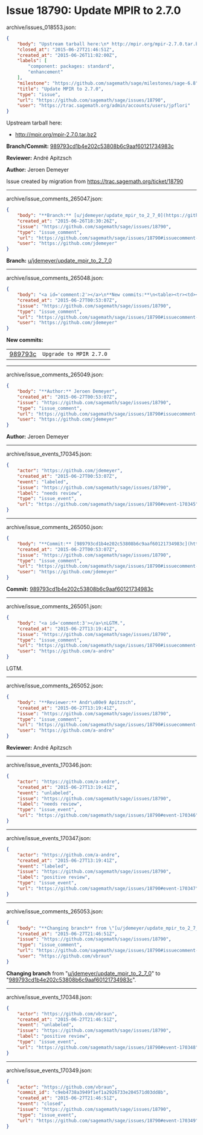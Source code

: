 # Issue 18790: Update MPIR to 2.7.0

archive/issues_018553.json:
```json
{
    "body": "Upstream tarball here:\n* http://mpir.org/mpir-2.7.0.tar.bz2\n\n**Branch/Commit:** [989793cd1b4e202c53808b6c9aaf60121734983c](https://github.com/sagemath/sagetrac-mirror/commit/989793cd1b4e202c53808b6c9aaf60121734983c)\n\n**Reviewer:** Andr\u00e9 Apitzsch\n\n**Author:** Jeroen Demeyer\n\nIssue created by migration from https://trac.sagemath.org/ticket/18790\n\n",
    "closed_at": "2015-06-27T21:46:51Z",
    "created_at": "2015-06-26T11:02:00Z",
    "labels": [
        "component: packages: standard",
        "enhancement"
    ],
    "milestone": "https://github.com/sagemath/sage/milestones/sage-6.8",
    "title": "Update MPIR to 2.7.0",
    "type": "issue",
    "url": "https://github.com/sagemath/sage/issues/18790",
    "user": "https://trac.sagemath.org/admin/accounts/users/jpflori"
}
```
Upstream tarball here:
* http://mpir.org/mpir-2.7.0.tar.bz2

**Branch/Commit:** [989793cd1b4e202c53808b6c9aaf60121734983c](https://github.com/sagemath/sagetrac-mirror/commit/989793cd1b4e202c53808b6c9aaf60121734983c)

**Reviewer:** André Apitzsch

**Author:** Jeroen Demeyer

Issue created by migration from https://trac.sagemath.org/ticket/18790





---

archive/issue_comments_265047.json:
```json
{
    "body": "**Branch:** [u/jdemeyer/update_mpir_to_2_7_0](https://github.com/sagemath/sagetrac-mirror/tree/u/jdemeyer/update_mpir_to_2_7_0)",
    "created_at": "2015-06-26T18:30:26Z",
    "issue": "https://github.com/sagemath/sage/issues/18790",
    "type": "issue_comment",
    "url": "https://github.com/sagemath/sage/issues/18790#issuecomment-265047",
    "user": "https://github.com/jdemeyer"
}
```

**Branch:** [u/jdemeyer/update_mpir_to_2_7_0](https://github.com/sagemath/sagetrac-mirror/tree/u/jdemeyer/update_mpir_to_2_7_0)



---

archive/issue_comments_265048.json:
```json
{
    "body": "<a id='comment:2'></a>\n**New commits:**\n<table><tr><td><a href=\"https://github.com/sagemath/sagetrac-mirror/commit/989793cd1b4e202c53808b6c9aaf60121734983c\">989793c</a></td><td><code>Upgrade to MPIR 2.7.0</code></td></tr></table>\n",
    "created_at": "2015-06-27T00:53:07Z",
    "issue": "https://github.com/sagemath/sage/issues/18790",
    "type": "issue_comment",
    "url": "https://github.com/sagemath/sage/issues/18790#issuecomment-265048",
    "user": "https://github.com/jdemeyer"
}
```

<a id='comment:2'></a>
**New commits:**
<table><tr><td><a href="https://github.com/sagemath/sagetrac-mirror/commit/989793cd1b4e202c53808b6c9aaf60121734983c">989793c</a></td><td><code>Upgrade to MPIR 2.7.0</code></td></tr></table>




---

archive/issue_comments_265049.json:
```json
{
    "body": "**Author:** Jeroen Demeyer",
    "created_at": "2015-06-27T00:53:07Z",
    "issue": "https://github.com/sagemath/sage/issues/18790",
    "type": "issue_comment",
    "url": "https://github.com/sagemath/sage/issues/18790#issuecomment-265049",
    "user": "https://github.com/jdemeyer"
}
```

**Author:** Jeroen Demeyer



---

archive/issue_events_170345.json:
```json
{
    "actor": "https://github.com/jdemeyer",
    "created_at": "2015-06-27T00:53:07Z",
    "event": "labeled",
    "issue": "https://github.com/sagemath/sage/issues/18790",
    "label": "needs review",
    "type": "issue_event",
    "url": "https://github.com/sagemath/sage/issues/18790#event-170345"
}
```



---

archive/issue_comments_265050.json:
```json
{
    "body": "**Commit:** [989793cd1b4e202c53808b6c9aaf60121734983c](https://github.com/sagemath/sagetrac-mirror/commit/989793cd1b4e202c53808b6c9aaf60121734983c)",
    "created_at": "2015-06-27T00:53:07Z",
    "issue": "https://github.com/sagemath/sage/issues/18790",
    "type": "issue_comment",
    "url": "https://github.com/sagemath/sage/issues/18790#issuecomment-265050",
    "user": "https://github.com/jdemeyer"
}
```

**Commit:** [989793cd1b4e202c53808b6c9aaf60121734983c](https://github.com/sagemath/sagetrac-mirror/commit/989793cd1b4e202c53808b6c9aaf60121734983c)



---

archive/issue_comments_265051.json:
```json
{
    "body": "<a id='comment:3'></a>\nLGTM.",
    "created_at": "2015-06-27T13:19:41Z",
    "issue": "https://github.com/sagemath/sage/issues/18790",
    "type": "issue_comment",
    "url": "https://github.com/sagemath/sage/issues/18790#issuecomment-265051",
    "user": "https://github.com/a-andre"
}
```

<a id='comment:3'></a>
LGTM.



---

archive/issue_comments_265052.json:
```json
{
    "body": "**Reviewer:** Andr\u00e9 Apitzsch",
    "created_at": "2015-06-27T13:19:41Z",
    "issue": "https://github.com/sagemath/sage/issues/18790",
    "type": "issue_comment",
    "url": "https://github.com/sagemath/sage/issues/18790#issuecomment-265052",
    "user": "https://github.com/a-andre"
}
```

**Reviewer:** André Apitzsch



---

archive/issue_events_170346.json:
```json
{
    "actor": "https://github.com/a-andre",
    "created_at": "2015-06-27T13:19:41Z",
    "event": "unlabeled",
    "issue": "https://github.com/sagemath/sage/issues/18790",
    "label": "needs review",
    "type": "issue_event",
    "url": "https://github.com/sagemath/sage/issues/18790#event-170346"
}
```



---

archive/issue_events_170347.json:
```json
{
    "actor": "https://github.com/a-andre",
    "created_at": "2015-06-27T13:19:41Z",
    "event": "labeled",
    "issue": "https://github.com/sagemath/sage/issues/18790",
    "label": "positive review",
    "type": "issue_event",
    "url": "https://github.com/sagemath/sage/issues/18790#event-170347"
}
```



---

archive/issue_comments_265053.json:
```json
{
    "body": "**Changing branch** from \"[u/jdemeyer/update_mpir_to_2_7_0](https://github.com/sagemath/sagetrac-mirror/tree/u/jdemeyer/update_mpir_to_2_7_0)\" to \"[989793cd1b4e202c53808b6c9aaf60121734983c](https://github.com/sagemath/sagetrac-mirror/commit/989793cd1b4e202c53808b6c9aaf60121734983c)\".",
    "created_at": "2015-06-27T21:46:51Z",
    "issue": "https://github.com/sagemath/sage/issues/18790",
    "type": "issue_comment",
    "url": "https://github.com/sagemath/sage/issues/18790#issuecomment-265053",
    "user": "https://github.com/vbraun"
}
```

**Changing branch** from "[u/jdemeyer/update_mpir_to_2_7_0](https://github.com/sagemath/sagetrac-mirror/tree/u/jdemeyer/update_mpir_to_2_7_0)" to "[989793cd1b4e202c53808b6c9aaf60121734983c](https://github.com/sagemath/sagetrac-mirror/commit/989793cd1b4e202c53808b6c9aaf60121734983c)".



---

archive/issue_events_170348.json:
```json
{
    "actor": "https://github.com/vbraun",
    "created_at": "2015-06-27T21:46:51Z",
    "event": "unlabeled",
    "issue": "https://github.com/sagemath/sage/issues/18790",
    "label": "positive review",
    "type": "issue_event",
    "url": "https://github.com/sagemath/sage/issues/18790#event-170348"
}
```



---

archive/issue_events_170349.json:
```json
{
    "actor": "https://github.com/vbraun",
    "commit_id": "c9eb4738a3949f1ef1a2926733e204571d03dd8b",
    "created_at": "2015-06-27T21:46:51Z",
    "event": "closed",
    "issue": "https://github.com/sagemath/sage/issues/18790",
    "type": "issue_event",
    "url": "https://github.com/sagemath/sage/issues/18790#event-170349"
}
```
